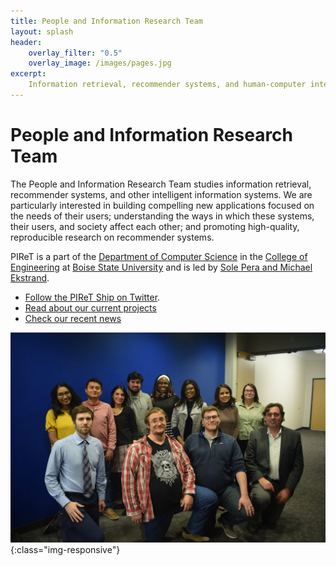 ```yaml
---
title: People and Information Research Team
layout: splash
header:
    overlay_filter: "0.5"
    overlay_image: /images/pages.jpg
excerpt:
    Information retrieval, recommender systems, and human-computer interaction at Boise State University.
---
```


# People and Information Research Team

The People and Information Research Team studies information retrieval, 
recommender systems, and other intelligent information systems. We are 
particularly interested in building compelling new applications focused on 
the needs of their users; understanding the ways in which these systems, 
their users, and society affect each other; and promoting high-quality, 
reproducible research on recommender systems.


PIReT is a part of the [Department of Computer Science](https://coen.boisestate.edu/cs/) 
in the [College of Engineering](https://coen.boisestate.edu/) at 
[Boise State University](https://www.boisestate.edu/) and is led 
by [Sole Pera and Michael Ekstrand](http://coen.boisestate.edu/piret/people/#faculty).

-   [Follow the PIReT Ship on Twitter](https://twitter.com/intent/follow?screen_name=PIReTship).
-   [Read about our current projects](https://coen.boisestate.edu/piret/projects)
-   [Check our recent news](https://coen.boisestate.edu/piret/category/news/)



![image-title-here](images/piret_group_pic.jpg){:class="img-responsive"}